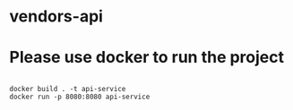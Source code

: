 # vendors-api
# Please use docker to run the project

<code>
docker build . -t api-service
docker run -p 8080:8080 api-service
</code>

